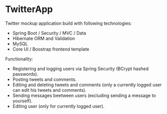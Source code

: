# TwitterApp

Twitter mockup application build with following technologies:
* Spring Boot / Security / MVC / Data
* Hibernate ORM and Validation
* MySQL
* Core UI / Boostrap frontend template

Functionality:
* Registering and logging users via Spring Security (BCrypt hashed passwords).
* Posting tweets and comments.
* Editing and deleting tweets and comments (only a currently logged user can edit his tweets and comments).
* Sending messages beetween users (excluding sending a message to yourself).
* Editing user (only for currently logged user).
